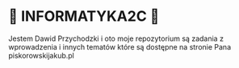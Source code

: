 # 🦼 INFORMATYKA2C 🦼
Jestem Dawid Przychodzki i oto moje repozytorium są zadania z wprowadzenia i innych tematów które są dostępne na stronie Pana piskorowskijakub.pl

